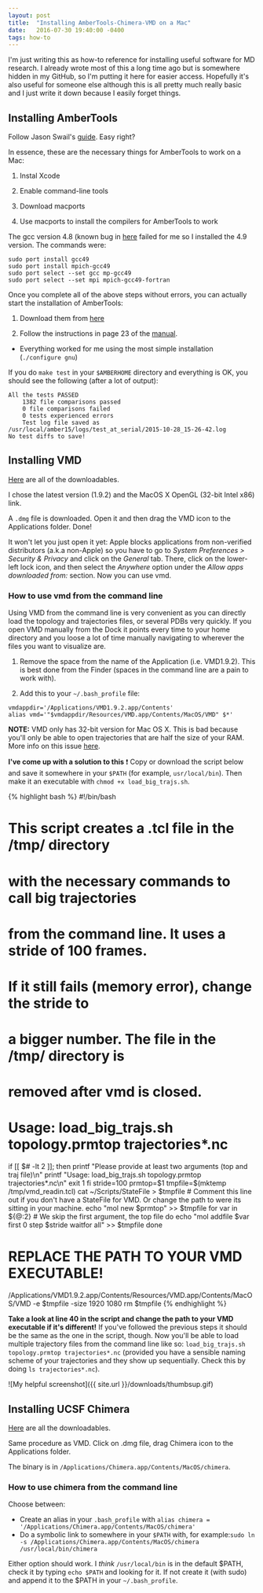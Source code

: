 ```yaml
---
layout: post
title:  "Installing AmberTools-Chimera-VMD on a Mac"
date:   2016-07-30 19:40:00 -0400
tags: how-to
---
```


I'm just writing this as how-to reference for installing useful software for MD research.
I already wrote most of this a long time ago but is somewhere hidden in my GitHub, so I'm putting it here for easier access.
Hopefully it's also useful for someone else although this is all pretty much really basic and I just write it down because 
I easily forget things.

## Installing AmberTools
Follow Jason Swail's [guide](http://jswails.wikidot.com/mac-os-x). Easy right?

In essence, these are the necessary things for AmberTools to work on a Mac:

1. Instal Xcode

2. Enable command-line tools

3. Download macports

4. Use macports to install the compilers for AmberTools to work

The gcc version 4.8 (known bug in [here](https://trac.macports.org/ticket/48471) failed for me so I installed the 4.9 version. 
The commands were:

```
sudo port install gcc49
sudo port install mpich-gcc49
sudo port select --set gcc mp-gcc49
sudo port select --set mpi mpich-gcc49-fortran
```

Once you complete all of the above steps without errors, you can actually start the installation of AmberTools:

1. Download them from [here](http://ambermd.org/AmberTools15-get.html)

2. Follow the instructions in page 23 of the [manual](http://ambermd.org/doc12/Amber15.pdf).

 * Everything worked for me using the most simple installation (`./configure gnu`)

If you do `make test` in your `$AMBERHOME` directory and everything is OK, you should see the following (after a lot of output):

```
All the tests PASSED
    1382 file comparisons passed
    0 file comparisons failed
    0 tests experienced errors
    Test log file saved as /usr/local/amber15/logs/test_at_serial/2015-10-28_15-26-42.log
No test diffs to save!
```

## Installing VMD
[Here](http://www.ks.uiuc.edu/Development/Download/download.cgi?PackageName=VMD) are all of the downloadables.

I chose the latest version (1.9.2) and the MacOS X OpenGL (32-bit Intel x86) link.

A `.dmg` file is downloaded. Open it and then drag the VMD icon to the Applications folder. Done!

It won't let you just open it yet: Apple blocks applications from non-verified distributors (a.k.a non-Apple)
so you have to go to *System Preferences > Security & Privacy* and click on the *General* tab. There, click on the
lower-left lock icon, and then select the *Anywhere* option under the *Allow apps downloaded from:* section. 
Now you can use vmd.  

### How to use vmd from the command line
Using VMD from the command line is very convenient as you can directly load the topology and trajectories files, or several PDBs
very quickly. If you open VMD manually from the Dock it points every time to your home directory and you loose a lot of time manually
navigating to wherever the files you want to visualize are. 

1. Remove the space from the name of the Application (i.e. VMD1.9.2). This is best done from the Finder (spaces in the command line are a pain to work with).

2. Add this to your `~/.bash_profile` file:

```
vmdappdir='/Applications/VMD1.9.2.app/Contents'
alias vmd='"$vmdappdir/Resources/VMD.app/Contents/MacOS/VMD" $*'
```

**NOTE:** VMD only has 32-bit version for Mac OS X. This is bad because you'll only be able to open
trajectories that are half the size of your RAM. More info on this issue [here](http://www.ks.uiuc.edu/Research/vmd/mailing_list/vmd-l/26606.html).

**I've come up with a solution to this** :heavy_exclamation_mark:
Copy or download the script below and save it somewhere in your 
`$PATH` (for example, `usr/local/bin`). Then make it an executable with `chmod +x load_big_trajs.sh`.


{% highlight bash %}
#!/bin/bash
# This script creates  a .tcl file in the /tmp/ directory
# with the necessary commands to call big trajectories
# from the command line. It uses a stride of 100 frames.
# If it still fails (memory error), change the stride to 
# a bigger number. The file in the /tmp/ directory is
# removed after vmd is closed. 

# Usage: load_big_trajs.sh topology.prmtop trajectories*.nc

if [[ $# -lt 2 ]]; then
    printf "Please provide at least two arguments (top and traj file)\n"
    printf "Usage: load_big_trajs.sh topology.prmtop trajectories*.nc\n"
    exit 1
fi
stride=100
prmtop=$1
tmpfile=$(mktemp /tmp/vmd_readin.tcl)
cat ~/Scripts/StateFile > $tmpfile # Comment this line out if you don't have a StateFile for VMD. Or change the path to were its sitting in your machine.
echo "mol new $prmtop" >> $tmpfile
for var in ${@:2} # We skip the first argument, the top file
do
    echo "mol addfile $var first 0 step $stride waitfor all" >> $tmpfile
done
# REPLACE THE PATH TO YOUR VMD EXECUTABLE!
/Applications/VMD1.9.2.app/Contents/Resources/VMD.app/Contents/MacOS/VMD -e $tmpfile -size 1920 1080
rm $tmpfile
{% endhighlight %}




**Take a look at line 40 in the script and change the path to your VMD executable if it's different!**
If you've followed the previous steps it should be the same as the one in the script, though. Now you'll be able to load multiple trajectory files 
from the command line like so: `load_big_trajs.sh topology.prmtop trajectories*.nc` (provided you have a sensible naming scheme of your trajectories
and they show up sequentially. Check this by doing `ls trajectories*.nc`).

![My helpful screenshot]({{ site.url }}/downloads/thumbsup.gif)


## Installing UCSF Chimera
[Here](https://www.cgl.ucsf.edu/chimera/download.html) are all the downloadables.

Same procedure as VMD. Click on .dmg file, drag Chimera icon to the Applications folder.

The binary is in `/Applications/Chimera.app/Contents/MacOS/chimera`.

### How to use chimera from the command line
Choose between:

  - Create an alias in your `.bash_profile` with `alias chimera = '/Applications/Chimera.app/Contents/MacOS/chimera'`
  - Do a symbolic link to somewhere in your `$PATH` with, for example:`sudo ln -s /Applications/Chimera.app/Contents/MacOS/chimera /usr/local/bin/chimera`

Either option should work.
I *think* `/usr/local/bin` is in the default $PATH, check it by typing `echo $PATH` and looking for it.
If not create it (with sudo) and append it to the $PATH in your `~/.bash_profile`.



